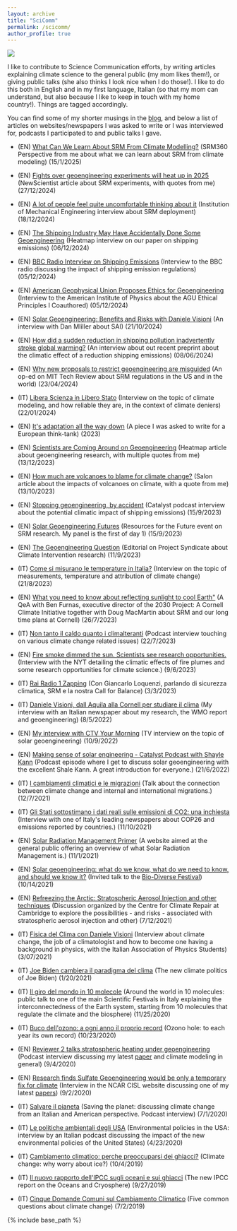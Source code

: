 ```yaml
---
layout: archive
title: "SciComm"
permalink: /scicomm/
author_profile: true
---
```


<img src='/images/scicomm_ted.jpg'>

I like to contribute to Science Communication efforts, by writing articles explaining climate science to the general public (my mom likes them!), or giving public talks (she also thinks I look nice when I do those!). I like to do this both in English and in my first language, Italian (so that my mom can understand, but also because I like to keep in touch with my home country!). Things are tagged accordingly.

You can find some of my shorter musings in the [blog](https://dan-visioni.github.io/year-archive/), and below a list of articles on websites/newspapers I was asked to write or I was interviewed for, podcasts I participated to and public talks I gave.

* (EN) <u><a href="https://srm360.org/perspective/learn-about-srm-from-climate-modelling/">What Can We Learn About SRM From Climate Modelling?</a></u>  (SRM360 Perspective from me about what we can learn about SRM from climate modeling) (15/1/2025)

* (EN) <u><a href="https://newscientist.com/article/2460695-fights-over-geoengineering-experiments-will-heat-up-in-2025/">Fights over geoengineering experiments will heat up in 2025</a></u>  (NewScientist article about SRM experiments, with quotes from me) (27/12/2024)

* (EN) <u><a href="https://www.imeche.org/news/news-article/a-lot-of-people-feel-quite-uncomfortable-thinking-about-it-daniele-visioni-geoengineering-researcher">A lot of people feel quite uncomfortable thinking about it</a></u>  (Institution of Mechanical Engineering interview about SRM deployment) (18/12/2024)

* (EN) <u><a href="https://heatmap.news/climate/extreme-heat-geoengineering">The Shipping Industry May Have Accidentally Done Some Geoengineering</a></u>  (Heatmap interview on our paper on shipping emissions) (06/12/2024)

* (EN) <u><a href="https://www.bbc.co.uk/programmes/w3ct5vdt">BBC Radio Interview on Shipping Emissions</a></u>  (Interview to the BBC radio discussing the impact of shipping emission regulations) (05/12/2024)

* (EN) <u><a href="https://ww2.aip.org/fyi/american-geophysical-union-proposes-ethics-for-geoengineering">American Geophysical Union Proposes Ethics for Geoengineering</a></u>  (Interview to the American Institute of Physics about the AGU Ethical Principles I Coauthored) (05/12/2024)

* (EN) <u><a href="https://www.youtube.com/live/p8sXgplsy3I">Solar Geoengineering: Benefits and Risks with Daniele Visioni</a></u>  (An interview with Dan MIiller about SAI) (21/10/2024)

* (EN) <u><a href="https://www.latimes.com/environment/story/2024-06-09/reduction-in-shipping-pollution-has-increased-global-warming">How did a sudden reduction in shipping pollution inadvertently stroke global warming?</a></u>  (An interview about out recent preprint about the climatic effect of a reduction shipping emissions) (08/06/2024)

* (EN) <u><a href="https://www.technologyreview.com/2024/04/23/1091604/why-new-proposals-to-restrict-geoengineering-are-misguided/">Why new proposals to restrict geoengineering are misguided</a></u>  (An op-ed on MIT Tech Review about SRM regulations in the US and in the world) (23/04/2024)

* (IT) <u><a href="https://www.ondarossa.info/newstrasmissioni/entropia-massima/2024/01/libera-scienza-libero-stato">Libera Scienza in Libero Stato</a></u>  (Interview on the topic of climate modeling, and how reliable they are, in the context of climate deniers) (22/01/2024)

* (EN) <u><a href="http://dan-visioni.github.io/files/Report_adaptation.pdf">It's adaptation all the way down</a></u> (A piece I was asked to write for a European think-tank) (2023)

* (EN) <u><a href="https://heatmap.news/technology/climate-tech-geoengineering-carbon-removal">Scientists are Coming Around on Geoengineering</a></u> (Heatmap article about geoengineering research, with multiple quotes from me) (13/12/2023)

* (EN) <u><a href="https://www.salon.com/2023/10/13/how-much-are-volcanoes-to-for-climate-change-far-less-than-humans-experts-say">How much are volcanoes to blame for climate change?</a></u> (Salon article about the impacts of volcanoes on climate, with a quote from me) (13/10/2023)

* (EN) <u><a href="https://podcasts.apple.com/us/podcast/catalyst-with-shayle-kann/id1593204897?i=1000627839169">Stopping geoengineering, by accident</a></u>  (Catalyst podcast interview about the potential climatic impact of shipping emissions) (15/9/2023)

* (EN) <u><a href="https://www.rff.org/events/conferences/solar-geoengineering-futures-current-research-and-uncertainties">Solar Geoengineering Futures</a></u>  (Resources for the Future event on SRM research. My panel is the first of day 1) (15/9/2023)

* (EN) <u><a href="https://www.project-syndicate.org/magazine/policymakers-must-understand-risks-benefits-solar-radiation-modification-by-claudia-wieners-et-al-2023-09">The Geoengineering Question</a></u>  (Editorial on Project Syndicate about Climate Intervention research) (11/9/2023)

* (IT) <u><a href="https://www.queryonline.it/2023/08/21/meteo-come-si-misurano-le-temperature-in-italia-intervista-a-giulio-betti-e-daniele-visioni">Come si misurano le temperature in Italia?</a></u>  (Interview on the topic of measurements, temperature and attribution of climate change) (21/8/2023)

* (EN) <u><a href="https://news.cornell.edu/stories/2023/07/qa-what-you-need-know-about-reflecting-sunlight-cool-earth">What you need to know about reflecting sunlight to cool Earth"</a></u>  (A QeA with Ben Furnas, executive director of the 2030 Project: A Cornell Climate Initiative together with Doug MacMartin about SRM and our long time plans at Cornell) (26/7/2023)

* (IT) <u><a href="https://t.co/HC9dsByQne">Non tanto il caldo quanto i climalteranti</a></u>  (Podcast interview touching on various climate change related issues) (22/7/2023)

* (EN) <u><a href="https://www.nytimes.com/live/2023/06/09/world/canada-wildfires-air-quality-smoke?smid=url-share#fire-smoke-dimmed-the-sun-scientists-see-research-opportunities">Fire smoke dimmed the sun. Scientists see research opportunities.</a></u>  (Interview with the NYT detailing the climatic effects of fire plumes and some research opportunities for climate science.) (9/6/2023)

* (IT) <u><a href="https://www.raiplaysound.it/audio/2023/02/ZAPPING-50427d85-c21d-45c3-ab1b-49b7d2ab5a94.html">Rai Radio 1 Zapping</a></u>  (Con Giancarlo Loquenzi, parlando di sicurezza climatica, SRM e la nostra Call for Balance) (3/3/2023)

* (IT) <u><a href="https://www.laquilablog.it/daniele-visioni-dallaquila-alla-cornell-per-studiare-il-clima-a-ginevra-si-riflette-seriamente-sullingegneria-climatica/?fbclid=IwAR3pqK9cbo4beLDtRzfhMAuRTalZ4UXnmui4Xaqh8tNFz5iy6odvz_y2u6Y#.Yuy2teW0Fh0.facebook">Daniele Visioni, dall Aquila alla Cornell per studiare il clima</a></u>  (My interview with an Italian newspaper about my research, the WMO report and geoengineering) (8/5/2022)

* (EN) <u><a href="https://youtu.be/VgwwNn_hRZc">My interview with CTV Your Morning</a></u>  (TV interview on the topic of solar geoengineering) (10/9/2022)

* (EN) <u><a href="https://podcasts.apple.com/us/podcast/id1593204897?i=1000566618181">Making sense of solar engineering - Catalyst Podcast with Shayle Kann</a></u>  (Podcast episode where I get to discuss solar geoengineering with the excellent Shale Kann. A great introduction for everyone.) (21/6/2022)

* (IT) <u><a href="https://fb.watch/9QBLBiHqWY/">I cambiamenti climatici e le migrazioni</a></u>  (Talk about the connection between climate change and internal and international migrations.) (12/7/2021)

* (IT) <u><a href="https://www.repubblica.it/green-and-blue/dossier/cop26/2021/11/10/news/cosi_gli_stati_sottostimano_i_dati_reali_sulle_emissioni_di_co2-325804450/?fbclid=IwAR0L-vyBmI5NaTWsA2Q_7u_MVLnsJhaMcDoHtpk9NDK-Eg9_gOzbUafXhUU">Gli Stati sottostimano i dati reali sulle emissioni di CO2: una inchiesta</a></u>  (Interview with one of Italy's leading newspapers about COP26 and emissions reported by countries.) (11/10/2021)

* (EN) <u><a href="https://www.srmprimer.org/">Solar Radiation Management Primer</a></u>  (A website aimed at the general public offering an overview of what Solar Radiation Management is.) (11/1/2021)

* (EN) <u><a href="https://www.youtube.com/watch?v=N_z2jQd1pUI">Solar geoengineering: what do we know, what do we need to know, and should we know it?</a></u>  (Invited talk to the [Bio-Diverse Festival](https://biodiverseproject.org/)) (10/14/2021)

* (EN) <u><a href="https://www.youtube.com/watch?v=zKBzm4N_hBs">Refreezing the Arctic: Stratospheric Aerosol Injection and other techniques</a></u>  (Discussion organized by the 
Centre for Climate Repair at Cambridge to explore the possibilities - and risks - associated with stratospheric aerosol injection and other) (7/12/2021)

* (IT) <u><a href="https://www.youtube.com/watch?v=ZqPzrULORIc">Fisica del Clima con Daniele Visioni</a></u>  (Interview about climate change, the job of a climatologist and how to become one having a background in physics, with the Italian Association of Physics Students) (3/07/2021)

* (IT) <u><a href="https://mailchi.mp/5900381dee23/jefferson-carteggio-n14-le-sfide-di-joe-biden?e=dec72c3cd2">Joe Biden cambiera il paradigma del clima</a></u>  (The new climate politics of Joe Biden) (1/20/2021)

* (IT) <u><a href="https://www.futuroremoto2020.it/">Il giro del mondo in 10 molecole</a></u>  (Around the world in 10 molecules: public talk to one of the main Scientific Festivals in Italy explaining the interconnectedness of the Earth system, starting from 10 molecules that regulate the climate and the biosphere) (11/25/2020)

* (IT) <u><a href="https://www.italiaambiente.it/2020/10/23/buco-dellozono-a-ogni-anno-il-proprio-record/?fbclid=IwAR27SwdxyASlUCX6oKu4pB6yFf_dgXCAvynyxuGPQI1wG6RwI3HZC3l7J0w/">Buco dell'ozono: a ogni anno il proprio record</a></u>  (Ozono hole: to each year its own record) (10/23/2020)

* (EN) <u><a href="https://open.spotify.com/episode/0Ic5LLIcL0UvhBnXDQT3HE?si=RZZYejo9StKkPrbVeu_4xg">Reviewer 2 talks stratospheric heating under geoengineering</a></u> (Podcast interview discussing my latest [paper](https://dan-visioni.github.io/publication/2020-08-26-SG_polar_strat) and climate modeling in general) (9/4/2020)

* (EN) <u><a href="https://www2.cisl.ucar.edu/news/research-finds-sulfate-geoengineering-would-be-only-temporary-fix-climate">Research finds Sulfate Geoengineering would be only a temporary fix for climate</a></u> (Interview in the NCAR CISL website discussing one of my latest [papers](https://dan-visioni.github.io/publication/2020-08-26-SG_polar_strat)) (9/2/2020)

* (IT) <u><a href="https://www.spreaker.com/user/roger-podcast/podcast-roger-milano-ny-episodio06-ok?fbclid=IwAR0Nm5jH3Iw-n5kKUdXkae5Pr0BKqsRfq5aixQqjn4VsHOzXZ1HeNrzRlx0">Salvare il pianeta</a></u> (Saving the planet: discussing climate change from an Italian and American perspective. Podcast interview) (7/1/2020)

* (IT) <u><a href="https://open.spotify.com/episode/4wGdlMdVDwpJ3Hhw4hekEC?si=uq2YacfwSvGZTQ0jVO_GvQ">Le politiche ambientali degli USA</a></u> (Environmental policies in the USA: interview by an Italian podcast discussing the impact of the new environmental policies of the United States) (4/23/2020)

* (IT) <u><a href="https://www.focus.it/scienza/scienze/criosfera-cambiamento-climatico-e-ghiacci-polari">Cambiamento climatico: perche preoccuparsi dei ghiacci?</a></u>  (Climate change: why worry about ice?) (10/4/2019)
 
 * (IT) <u><a href="https://www.focus.it/scienza/scienze/2019-rapporto-ipcc-sugli-oceani-e-sui-ghiacci?fbclid=IwAR0cxwPjkGgFJZjhpkAWNROuqqJbV5-c99a9UJjf9KQWpvXDcV3hC9LHfeE#.XYzaHZoyVxp.facebook">Il nuovo rapporto dell'IPCC sugli oceani e sui ghiacci</a></u> (The new IPCC report on the Oceans and Cryosphere) (9/27/2019)
 
 * (IT) <u><a href="https://informa.airicerca.org/it/2019/07/02/cinque-domande-comuni-cambiamento-climatico/?fbclid=IwAR27GvreRLdf-6IJOV8QGB-wNtinlNZPRco32j-9ePaN81WgZWn85o7PgtU">Cinque Domande Comuni sul Cambiamento Climatico</a></u> (Five common questions about climate change) (7/2/2019)
  
   
   
   
{% include base_path %}
